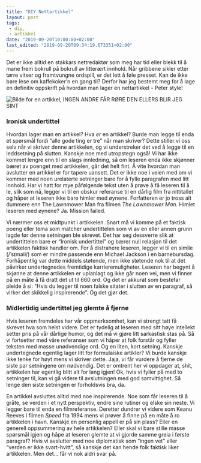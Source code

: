 ```yaml
---
title: "DIY Nettartikkel"
layout: post
tags: 
 - diy,
 - artikkel
date: "2019-09-20T10:00:00+02:00"
last_edited: "2019-09-20T09:34:19.673351+02:00"
---
```

Det er ikke alltid en stakkars nettredaktør som meg har tid eller blekk til å mane frem bokrull på bokrull av litterært innhold. Når gribbene sikler etter tørre vitser og framtvungne ordspill, er det lett å føle presset. Kan de ikke bare lese om kaffekoker’n en gang til? Derfor har jeg bestemt meg for å lage en definitiv oppskrift på hvordan man lager en nettartikkel - Peter style!

![Bilde for en artikkel, INGEN ANDRE FÅR RØRE DEN ELLERS BLIR JEG SINT](https://online.ntnu.no/media/images/responsive/4191cfcb-ff48-41a8-ad8a-c3fc0a181d8e.png)

### Ironisk undertittel
Hvordan lager man en artikkel? Hva *er* en artikkel? Burde man legge til enda et spørsmål fordi “alle gode ting er tre” når man skriver? Dette stiller vi oss selv når vi skriver denne artikkelen, og vi understreker det ved å legge til en leddsetning på slutten. Kanskje noe med utropstegn også! Vi har ikke kommet lengre enn til en slags innledning, så om leseren enda ikke skjønner bæret av poenget med artikkelen, går det helt fint. Å vite hvordan man avslutter en artikkel er for tapere uansett. Det er ikke noe i veien med om vi kommer med noen urelaterte setninger bare for å fylle paragrafen med litt innhold. Har vi hatt for mye påfølgende tekst uten å prøve å få leseren til å le, slik som nå, legger vi til en obskur referanse til en dårlig film fra nittitallet og håper at leseren ikke bare himler med øynene. Forfatteren er jo tross alt dummere enn The Lawnmower Man fra filmen *The Lawnmower Man*. Himlet leseren med øynene? Ja. Mission failed.

Vi nærmer oss et midtpunkt i artikkelen. Snart må vi komme på et faktisk poeng eller tema som matcher undertittelen som vi av en eller annen grunn lagde før denne setningen ble skrevet. Det har seg dessverre slik at undertittelen bare er “Ironisk undertittel” og bærer null relasjon til det artikkelen faktisk handler om. For å distrahere leseren, legger vi til en simile (/ˈsɪməli/) som er mindre passende enn Michael Jackson i en barnebursdag. Forhåpentlig var dette middels støtende, men ikke støtende nok til at det påvirker undertegnedes fremtidige karrieremuligheter. Leseren har begynt å skjønne at denne artikkelen er uplanlagt og ikke går noen vei, men vi finner på en måte å få dratt det ut til 660 ord. Og det er akkurat som bestefar pleide å si: “Hvis du legger til noen falske sitater i slutten av en paragraf, så virker det skikkelig inspirerende”. Og det gjør det.

### Midlertidig undertittel jeg glemte å fjerne
Hvis leseren fremdeles har vår oppmerksomhet, kan vi strengt tatt få skrevet hva som helst videre. Det er tydelig at leseren med sitt høye intellekt setter pris på vår dårlige humor, og det må vi gjøre litt sarkastisk stas på. Så vi fortsetter med våre referanser som vi håper at folk forstår og fyller teksten med masse unødvendige ord. Og en liten, kort setning. Kanskje undertegnede egentlig lager litt for formulaiske artikler? Vi burde kanskje ikke tenke for høyt mens vi skriver dette. Jaja, vi får vurdere å fjerne de siste par setningene om nødvendig. Det er omtrent her vi oppdager at, shit, artikkelen har egentlig blitt alt for lang igjen! Ok, hvis vi fyller på med to setninger til, kan vi gå videre til avslutningen med god samvittighet. Så lenge den siste setningen er forholdsvis bra, da.

En artikkel avsluttes alltid med noe inspirerende. Noe som får leseren til å gråte, se verden i et nytt perspektiv, endre sine rutiner og elske sin neste. Vi legger bare til enda en filmreferanse. Deretter dundrer vi videre som Keanu Reeves i filmen *Speed* fra 1994 mens vi prøver å finne på en måte å ro artikkelen i havn. Kanskje en personlig appell er på sin plass? Eller en generell oppsummering av hele artikkelen? Eller skal vi bare stille masse spørsmål igjen og håpe at leseren glemte at vi gjorde samme greia i første paragraf? Hvis vi avslutter med noe diplomatisk som “ingen vet” eller “verden er ikke svart-hvitt”, så kanskje det kan hende folk faktisk liker artikkelen. Men det… får vi nok aldri svar på.